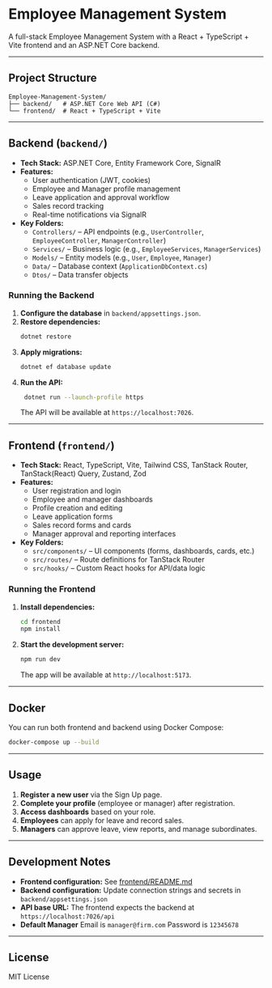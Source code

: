 # Employee Management System

A full-stack Employee Management System with a React + TypeScript + Vite frontend and an ASP.NET Core backend.

---

## Project Structure

```
Employee-Management-System/
├── backend/   # ASP.NET Core Web API (C#)
└── frontend/  # React + TypeScript + Vite
```

---

## Backend (`backend/`)

- **Tech Stack:** ASP.NET Core, Entity Framework Core, SignalR
- **Features:**
  - User authentication (JWT, cookies)
  - Employee and Manager profile management
  - Leave application and approval workflow
  - Sales record tracking
  - Real-time notifications via SignalR
- **Key Folders:**
  - `Controllers/` – API endpoints (e.g., `UserController`, `EmployeeController`, `ManagerController`)
  - `Services/` – Business logic (e.g., `EmployeeServices`, `ManagerServices`)
  - `Models/` – Entity models (e.g., `User`, `Employee`, `Manager`)
  - `Data/` – Database context (`ApplicationDbContext.cs`)
  - `Dtos/` – Data transfer objects

### Running the Backend

1. **Configure the database** in `backend/appsettings.json`.
2. **Restore dependencies:**
   ```sh
   dotnet restore
   ```
3. **Apply migrations:**
   ```sh
   dotnet ef database update
   ```
4. **Run the API:**
   ```sh
    dotnet run --launch-profile https
   ```
   The API will be available at `https://localhost:7026`.

---

## Frontend (`frontend/`)

- **Tech Stack:** React, TypeScript, Vite, Tailwind CSS, TanStack Router, TanStack(React) Query, Zustand, Zod
- **Features:**
  - User registration and login
  - Employee and manager dashboards
  - Profile creation and editing
  - Leave application forms
  - Sales record forms and cards
  - Manager approval and reporting interfaces
- **Key Folders:**
  - `src/components/` – UI components (forms, dashboards, cards, etc.)
  - `src/routes/` – Route definitions for TanStack Router
  - `src/hooks/` – Custom React hooks for API/data logic

### Running the Frontend

1. **Install dependencies:**
   ```sh
   cd frontend
   npm install
   ```
2. **Start the development server:**
   ```sh
   npm run dev
   ```
   The app will be available at `http://localhost:5173`.

---

## Docker

You can run both frontend and backend using Docker Compose:

```sh
docker-compose up --build
```

---

## Usage

1. **Register a new user** via the Sign Up page.
2. **Complete your profile** (employee or manager) after registration.
3. **Access dashboards** based on your role.
4. **Employees** can apply for leave and record sales.
5. **Managers** can approve leave, view reports, and manage subordinates.

---

## Development Notes

- **Frontend configuration:** See [frontend/README.md](frontend/README.md)
- **Backend configuration:** Update connection strings and secrets in `backend/appsettings.json`
- **API base URL:** The frontend expects the backend at `https://localhost:7026/api`
- **Default Manager** Email is `manager@firm.com` Password is `12345678`

---

## License

MIT License